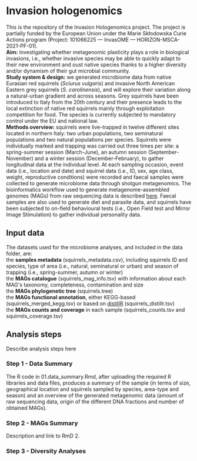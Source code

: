 # Invasion hologenomics
This is the repository of the Invasion Hologenomics project. The project is partially funded by the European Union under the Marie Skłodowska Curie Actions program (Project: 101066225 — InvasOME — HORIZON-MSCA-2021-PF-01). <br> 
**Aim:** investigating whether metagenomic plasticity plays a role in biological invasions, i.e., whether invasive species may be able to quickly adapt to their new environment and oust native species thanks to a higher diversity and/or dynamism of their gut microbial community. <br>
**Study system & design:** we generated microbiome data from native Eurasian red squirrels (*Sciurus vulgaris*) and invasive North American Eastern grey squirrels (*S. carolinensis*), and will explore their variation along a natural-urban gradient and across seasons. Grey squirrels have been introduced to Italy from the 20th century and their presence leads to the local extinction of native red squirrels mainly through exploitation competition for food. The species is currently subjected to mandatory control under the EU and national law. <br>
**Methods overview:** squirrels were live-trapped in twelve different sites located in northern Italy: two urban populations, two seminatural populations and two natural populations per species. Squirrels were individually marked and trapping was carried out three times per site: a spring-summer session (March-June), an autumn session (September-November) and a winter session (December-February), to gather longitudinal data at the individual level. At each sampling occasion, event data (i.e., location and date) and squirrel data (i.e., ID, sex, age class, weight, reproductive conditions) were recorded and faecal samples were collected to generate microbiome data through shotgun metagenomics. The bioinformatics workflow used to generate metagenome-assembled genomes (MAGs) from raw sequencing data is described [here](https://www.earthhologenome.org/bioinformatics/). Faecal samples are also used to generate diet and parasite data, and squirrels have been subjected to on-field behavioural tests (i.e., Open Field test and Mirror Image Stimulation) to gather individual personality data.

## Input data
The datasets used for the microbiome analyses, and included in the data folder, are: <br>
the **samples metadata** (squirrels_metadata.csv), including squirrels ID and species, type of area (i.e., natural, seminatural or urban) and season of trapping (i.e., spring-summer, autumn or winter) <br>
the **MAGs catalogue** (squirrels_mag_info.tsv) with information about each MAG's taxonomy, completeness, contamination and size <br>
the **MAGs phylogenetic tree** (squirrels.tree) <br>
the **MAGs functional annotation**, either KEGG-based (squirrels_merged_kegg.tsv) or based on [distillR](https://github.com/anttonalberdi/distillR) (squirrels_distillr.tsv) <br>
the **MAGs counts and coverage** in each sample (squirrels_counts.tsv and squirrels_coverage.tsv) 

## Analysis steps
Describe analysis steps here

### Step 1 - Data Summary
The R code in 01.data_summary.Rmd, after uploading the required R libraries and data files, produces a summary of the sample (in terms of size, geographical location and squirrels sampled by species, area-type and season) and an overview of the generated metagenomic data (amount of raw sequencing data, origin of the different DNA fractions and number of obtained MAGs). 

### Step 2 - MAGs Summary
Description and link to RmD 2.

### Step 3 - Diversity Analyses
